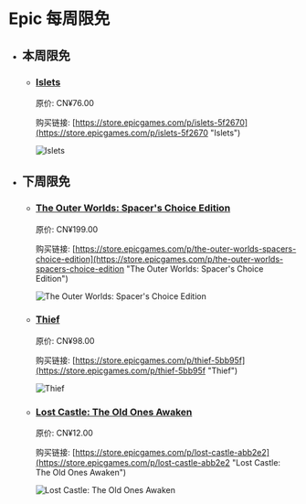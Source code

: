 # Epic 每周限免

- ## 本周限免


  - ### [Islets](https://store.epicgames.com/p/islets-5f2670 "Islets")

    原价: CN¥76.00

    购买链接: [https://store.epicgames.com/p/islets-5f2670](https://store.epicgames.com/p/islets-5f2670 "Islets")

    ![Islets](https://cdn1.epicgames.com/spt-assets/f991a978e0ce4156a52f951e96e388e7/islets-offer-1ok6p.png)


- ## 下周限免


  - ### [The Outer Worlds: Spacer's Choice Edition](https://store.epicgames.com/p/the-outer-worlds-spacers-choice-edition "The Outer Worlds: Spacer's Choice Edition")

    原价: CN¥199.00

    购买链接: [https://store.epicgames.com/p/the-outer-worlds-spacers-choice-edition](https://store.epicgames.com/p/the-outer-worlds-spacers-choice-edition "The Outer Worlds: Spacer's Choice Edition")

    ![The Outer Worlds: Spacer's Choice Edition](https://cdn1.epicgames.com/offer/dc61166eea95474e912953b163791d42/EGS_TheOuterWorldsSpacersChoiceEdition_ObsidianEntertainment_S1_2560x1440-dd9211a8277a2392a9dd5b108858ba33)


  - ### [Thief](https://store.epicgames.com/p/thief-5bb95f "Thief")

    原价: CN¥98.00

    购买链接: [https://store.epicgames.com/p/thief-5bb95f](https://store.epicgames.com/p/thief-5bb95f "Thief")

    ![Thief](https://cdn1.epicgames.com/spt-assets/44b12bc6a7f045a3bf313574c344dfd7/thief-ms1j4.png)


  - ### [Lost Castle: The Old Ones Awaken](https://store.epicgames.com/p/lost-castle-abb2e2 "Lost Castle: The Old Ones Awaken")

    原价: CN¥12.00

    购买链接: [https://store.epicgames.com/p/lost-castle-abb2e2](https://store.epicgames.com/p/lost-castle-abb2e2 "Lost Castle: The Old Ones Awaken")

    ![Lost Castle: The Old Ones Awaken](https://cdn1.epicgames.com/spt-assets/a6d76157ad884f2c9aa470b30da9e2ff/lost-castle-r390n.png)

